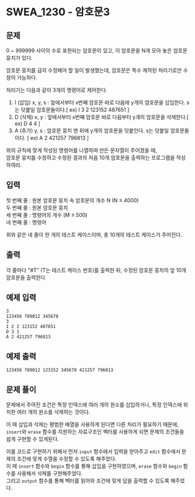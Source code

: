 # SWEA_1230 - 암호문3

## 문제

0 ~ 999999 사이의 수로 표현되는 암호문이 있고, 이 암호문을 N개 모아 놓은 암호문 뭉치가 있다.

암호문 뭉치를 급히 수정해야 할 일이 발생했는데, 암호문은 특수 제작된 처리기로만 수정이 가능하다.

처리기는 다음과 같이 3개의 명령어로 제어한다.

1. I (삽입) x, y, s : 앞에서부터 x번째 암호문 바로 다음에 y개의 암호문을 삽입한다. s는 덧붙일 암호문들이다.[ ex) I 3 2 123152 487651 ]
2. D (삭제) x, y : 앞에서부터 x번째 암호문 바로 다음부터 y개의 암호문을 삭제한다.[ ex) D 4 4 ]
3. A (추가) y, s : 암호문 뭉치 맨 뒤에 y개의 암호문을 덧붙인다. s는 덧붙일 암호문들이다. [ ex) A 2 421257 796813 ]

위의 규칙에 맞게 작성된 명령어를 나열하여 만든 문자열이 주어졌을 때,  
암호문 뭉치를 수정하고 수정된 결과의 처음 10개 암호문을 출력하는 프로그램을 작성하여라.

## 입력

첫 번째 줄 : 원본 암호문 뭉치 속 암호문의 개수 N (N ≤ 4000)  
두 번째 줄 : 원본 암호문 뭉치  
세 번째 줄 : 명령어의 개수 (M ≤ 500)  
네 번째 줄 : 명령어

위와 같은 네 줄이 한 개의 테스트 케이스이며, 총 10개의 테스트 케이스가 주어진다.

## 출력

각 줄마다 "#T" (T는 테스트 케이스 번호)를 출력한 뒤, 수정된 암호문 뭉치의 앞 10개 암호문을 출력한다.

## 예제 입력

```
3
123456 789012 345678
3
I 2 2 123152 487651
D 3 1
A 2 421257 796813
```

## 예제 출력

```
123456 789012 123152 345678 421257 796813
```

## 문제 풀이

문제에서 주어진 조건은 특정 인덱스에 여러 개의 원소를 삽입하거나, 특정 인덱스에 위치한 여러 개의 원소를 삭제하는 것이다.

이 때 삽입과 삭제는 평범한 배열을 사용하게 된다면 다른 처리가 필요하기 때문에,  
`insert`와 `erase` 함수를 지원하는 자료구조인 벡터를 사용하게 되면 문제의 조건들을 쉽게 구현할 수 있게된다.

이를 코드로 구현하기 위해서 먼저 `input` 함수에서 입력을 받아주고 `edit` 함수에서 문제의 조건에 맞게 수열을 수정할 수 있도록 해주었다.  
이 때 `insert` 함수와 `begin` 함수를 통해 삽입을 구현하였으며, `erase` 함수와 `begin` 함수를 사용해서 삭제를 구현해주었다.  
그리고 `output` 함수를 통해 벡터를 읽어와 조건에 맞게 답을 출력할 수 있도록 해주었다.
